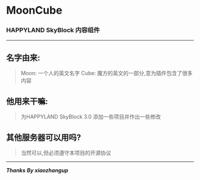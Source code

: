 # MoonCube

### HAPPYLAND SkyBlock 内容组件

---

## 名字由来:

> Moon: 一个人的英文名字
> Cube: 魔方的英文的一部分,意为插件包含了很多内容

## 他用来干嘛:

> 为HAPPYLAND SkyBlock 3.0 添加一些项目并作出一些修改

## 其他服务器可以用吗?

> 当然可以,但必须遵守本项目的开源协议

---

***Thanks***
***By xiaozhangup***